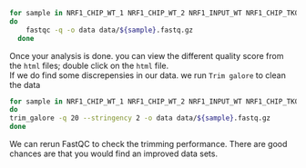 ```bash  
for sample in NRF1_CHIP_WT_1 NRF1_CHIP_WT_2 NRF1_INPUT_WT NRF1_CHIP_TKO_1 NRF1_CHIP_TKO_2 NRF1_INPUT_TKO H3K27AC_CHIP_WT_1 H3K27AC_CHIP_WT_2 H3K27AC_CHIP_TKO_1 H3K27AC_CHIP_TKO_2  
do  
	fastqc -q -o data data/${sample}.fastq.gz  
  done  
  ```
  
  Once your analysis is done. you can view the different quality score from the ```html``` files; double click on the ```html``` file.  
  If we do find some discrepensies in our data. we run ```Trim galore``` to clean the data
  
  ```bash
  for sample in NRF1_CHIP_WT_1 NRF1_CHIP_WT_2 NRF1_INPUT_WT NRF1_CHIP_TKO_1 NRF1_CHIP_TKO_2 NRF1_INPUT_TKO H3K27AC_CHIP_WT_1 H3K27AC_CHIP_WT_2 H3K27AC_CHIP_TKO_1 H3K27AC_CHIP_TKO_2  
  do  
  trim_galore -q 20 --stringency 2 -o data data/${sample}.fastq.gz  
  done  
  ```
  We can rerun FastQC to check the trimming performance. There are good chances are that you would find an improved data sets.  
  
